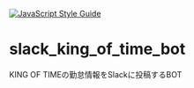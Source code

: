 [![JavaScript Style Guide](https://img.shields.io/badge/code_style-standard-brightgreen.svg)](https://standardjs.com)

# slack_king_of_time_bot
KING OF TIMEの勤怠情報をSlackに投稿するBOT
